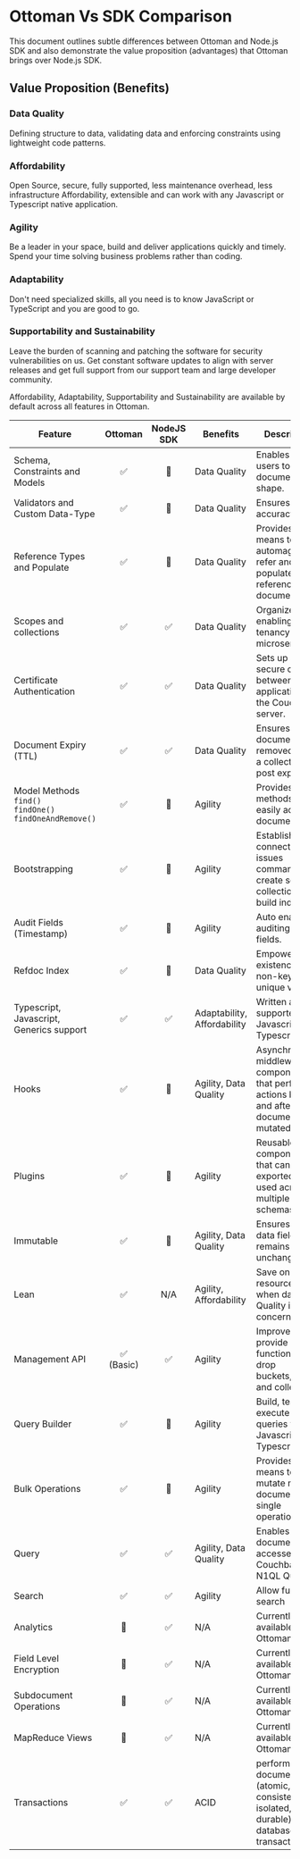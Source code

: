 # Ottoman Vs SDK Comparison

This document outlines subtle differences between Ottoman and Node.js SDK
and also demonstrate the value proposition (advantages) that Ottoman brings over Node.js SDK.

## Value Proposition (Benefits)

### Data Quality
Defining structure to data, validating data and enforcing constraints using lightweight code patterns.

### Affordability

Open Source, secure, fully supported, less maintenance overhead, less infrastructure Affordability, extensible and can work with any Javascript or Typescript native application.

### Agility

Be a leader in your space, build and deliver applications quickly and timely. Spend your time solving business problems rather than coding.

### Adaptability

Don't need specialized skills, all you need is to know JavaScript or TypeScript and you are good to go.

### Supportability and Sustainability

Leave the burden of scanning and patching the software for security vulnerabilities on us. Get constant software updates to align with server releases and get full support from our support team and large developer community.


Affordability, Adaptability, Supportability and Sustainability are available by default across all features in Ottoman.

| Feature    | Ottoman     | NodeJS SDK  | Benefits                   | Description                                                                                     |
| ---------- | :---------: | :---------: |----------------------------|-------------------------------------------------------------------------------------------------|
| Schema, Constraints and Models | ✅ | 🚫 | Data Quality               | Enables end users to control document shape.                                                    |
| Validators and Custom Data-Type | ✅ | 🚫 | Data Quality               | Ensures data accuracy.                                                                          |
| Reference Types and Populate | ✅ | 🚫 | Data Quality               | Provides means to automagically refer and populate referenced documents.                        |
| Scopes and collections | ✅ | ✅ | Data Quality               | Organize data enabling multi-tenancy and microservices.                                         |
| Certificate Authentication | ✅ | ✅| Data Quality               | Sets up a secure channel between the application and the Couchbase server.                      |
| Document Expiry (TTL) | ✅ | ✅  | Data Quality               | Ensures documents get removed from a collection post expiry set.                                |
| Model Methods <br/>`find()`<br/>`findOne()`<br/>`findOneAndRemove()`| ✅ | 🚫 | Agility                    | Provides methods to easily access documents.                                                    |
| Bootstrapping | ✅ | 🚫 | Agility                    | Establishes the connection, issues command to create scopes, collection and build indexes.      |
| Audit Fields (Timestamp) | ✅ | 🚫 | Agility                    | Auto enables auditing of fields.                                                                |
| Refdoc Index | ✅ | 🚫 | Data Quality               | Empowers co-existence of non-key unique values.                                                 |
| Typescript, Javascript, Generics support | ✅ | ✅ | Adaptability, Affordability | Written and supported in Javascript and Typescript.                                             |
| Hooks | ✅ | 🚫 | Agility, Data Quality      | Asynchronous middleware components that perform actions before and after a document is mutated. |
| Plugins | ✅ | 🚫 | Agility                    | Reusable components that can be exported and used across multiple schemas.                      |
| Immutable | ✅ | 🚫 | Agility, Data Quality      | Ensures certain data fields remains unchanged.                                                  |
| Lean | ✅ | N/A | Agility, Affordability     | Save on resources when data Quality is not a concern.                                           |
| Management API | ✅<br/>(Basic) | ✅  | Agility                    | Improve tests provide basic functions to drop buckets,scopes and collections.                   |
| Query Builder | ✅ | 🚫 | Agility                    | Build, test and execute N1QL queries via Javascript and Typescript.                             |
| Bulk Operations | ✅ | 🚫 | Agility                    | Provides means to mutate multiple documents in a single operation.                              |
| Query | ✅ | ✅ | Agility, Data Quality      | Enables document to be accessed via Couchbase N1QL Query.                                       |
| Search | ✅ | ✅ | Agility                | Allow full-text-search                                                                          |
| Analytics | 🚫 | ✅ | N/A                        | Currently not available in Ottoman 2.0.                                                         |
| Field Level Encryption | 🚫 | ✅ | N/A                        | Currently not available in Ottoman 2.0.                                                         |
| Subdocument Operations | 🚫 | ✅ | N/A                        | Currently not available in Ottoman 2.0.                                                         |
| MapReduce Views | 🚫 | ✅ | N/A                        | Currently not available in Ottoman 2.0.                                                         |
| Transactions | ✅ | ✅ | ACID                       | perform multi-document ACID (atomic, consistent, isolated, and durable) database transactions   |